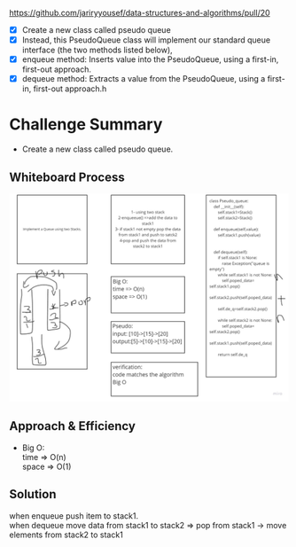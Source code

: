 https://github.com/jariryyousef/data-structures-and-algorithms/pull/20

- [x] Create a new class called pseudo queue
- [x] Instead, this PseudoQueue class will implement our standard queue interface (the two methods listed below),
- [x] enqueue method: Inserts value into the PseudoQueue, using a first-in, first-out approach.
- [x] dequeue method: Extracts a value from the PseudoQueue, using a first-in, first-out approach.h

# Challenge Summary
- Create a new class called pseudo queue.

## Whiteboard Process
![code11](code11.jpg)

## Approach & Efficiency
- Big O:  
    time => O(n)  
    space => O(1)

## Solution
when enqueue push item to stack1.  
when dequeue move data from stack1 to stack2 => pop from stack1 -> move elements from stack2 to stack1